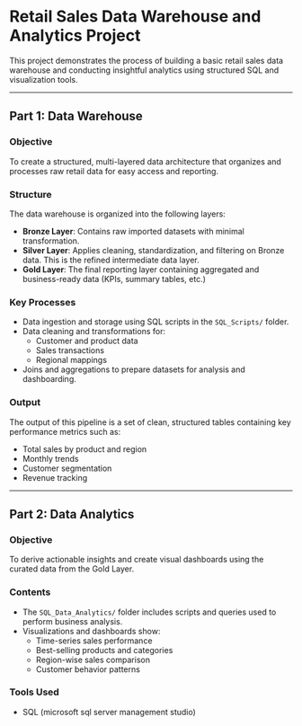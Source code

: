 # Retail Sales Data Warehouse and Analytics Project

This project demonstrates the process of building a basic retail sales data warehouse and conducting insightful analytics using structured SQL and visualization tools.

---

## Part 1: Data Warehouse

### Objective
To create a structured, multi-layered data architecture that organizes and processes raw retail data for easy access and reporting.

### Structure

The data warehouse is organized into the following layers:

- **Bronze Layer**: Contains raw imported datasets with minimal transformation.
- **Silver Layer**: Applies cleaning, standardization, and filtering on Bronze data. This is the refined intermediate data layer.
- **Gold Layer**: The final reporting layer containing aggregated and business-ready data (KPIs, summary tables, etc.)

### Key Processes

- Data ingestion and storage using SQL scripts in the `SQL_Scripts/` folder.
- Data cleaning and transformations for:
  - Customer and product data
  - Sales transactions
  - Regional mappings
- Joins and aggregations to prepare datasets for analysis and dashboarding.

### Output

The output of this pipeline is a set of clean, structured tables containing key performance metrics such as:

- Total sales by product and region
- Monthly trends
- Customer segmentation
- Revenue tracking

---

## Part 2: Data Analytics

### Objective
To derive actionable insights and create visual dashboards using the curated data from the Gold Layer.

### Contents

- The `SQL_Data_Analytics/` folder includes scripts and queries used to perform business analysis.
- Visualizations and dashboards show:
  - Time-series sales performance
  - Best-selling products and categories
  - Region-wise sales comparison
  - Customer behavior patterns

### Tools Used

- SQL (microsoft sql server management studio) 
